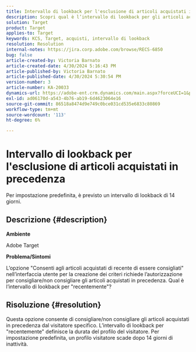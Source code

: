 ```yaml
---
title: Intervallo di lookback per l'esclusione di articoli acquistati in precedenza
description: Scopri qual è l’intervallo di lookback per gli articoli acquistati di recente.
solution: Target
product: Target
applies-to: Target
keywords: KCS, Target, acquisti, intervallo di lookback
resolution: Resolution
internal-notes: https://jira.corp.adobe.com/browse/RECS-6850
bug: false
article-created-by: Victoria Barnato
article-created-date: 4/30/2024 5:16:43 PM
article-published-by: Victoria Barnato
article-published-date: 4/30/2024 5:30:54 PM
version-number: 3
article-number: KA-20033
dynamics-url: https://adobe-ent.crm.dynamics.com/main.aspx?forceUCI=1&pagetype=entityrecord&etn=knowledgearticle&id=be6d0369-1507-ef11-9f89-000d3a31b84a
exl-id: ad06170d-a543-4b76-ab19-6d4623064e16
source-git-commit: 86518a8474d9e749c0bce031cd535e6833c80869
workflow-type: tm+mt
source-wordcount: '113'
ht-degree: 6%

---
```


# Intervallo di lookback per l&#39;esclusione di articoli acquistati in precedenza


Per impostazione predefinita, è previsto un intervallo di lookback di 14 giorni.

## Descrizione {#description}


<b>Ambiente</b>

Adobe Target

<b>Problema/Sintomi</b>

L’opzione &quot;Consenti agli articoli acquistati di recente di essere consigliati&quot; nell’interfaccia utente per la creazione dei criteri richiede l’autorizzazione per consigliare/non consigliare gli articoli acquistati in precedenza. Qual è l’intervallo di lookback per &quot;recentemente&quot;?


## Risoluzione {#resolution}


Questa opzione consente di consigliare/non consigliare gli articoli acquistati in precedenza dal visitatore specifico. L’intervallo di lookback per &quot;recentemente&quot; definisce la durata del profilo del visitatore. Per impostazione predefinita, un profilo visitatore scade dopo 14 giorni di inattività.
